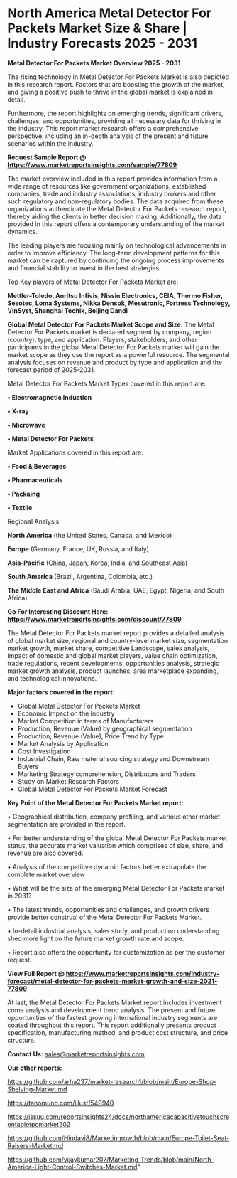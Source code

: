 # North America Metal Detector For Packets Market Size & Share | Industry Forecasts 2025 - 2031

<Strong> Metal Detector For Packets Market Overview 2025 - 2031</strong>

The rising technology in Metal Detector For Packets Market is also depicted in this research report. Factors that are boosting the growth of the market, and giving a positive push to thrive in the global market is explained in detail.

Furthermore, the report highlights on emerging trends, significant drivers, challenges, and opportunities, providing all necessary data for thriving in the industry. This report market research offers a comprehensive perspective, including an in-depth analysis of the present and future scenarios within the industry.

<strong>Request Sample Report @ <a href=https://www.marketreportsinsights.com/sample/77809>https://www.marketreportsinsights.com/sample/77809</a></strong>

The market overview included in this report provides information from a wide range of resources like government organizations, established companies, trade and industry associations, industry brokers and other such regulatory and non-regulatory bodies. The data acquired from these organizations authenticate the Metal Detector For Packets research report, thereby aiding the clients in better decision making. Additionally, the data provided in this report offers a contemporary understanding of the market dynamics.

The leading players are focusing mainly on technological advancements in order to improve efficiency. The long-term development patterns for this market can be captured by continuing the ongoing process improvements and financial stability to invest in the best strategies.

Top Key players of Metal Detector For Packets Market are:

<strong>Mettler-Toledo, Anritsu Infivis, Nissin Electronics, CEIA, Thermo Fisher, Sesotec, Loma Systems, Nikka Densok, Mesutronic, Fortress Technology, VinSyst, Shanghai Techik, Beijing Dandi</strong>

<strong><b>Global Metal Detector For Packets Market Scope and Size:</b></strong>
The Metal Detector For Packets market is declared segment by company, region (country), type, and application. Players, stakeholders, and other participants in the global Metal Detector For Packets market will gain the market scope as they use the report as a powerful resource. The segmental analysis focuses on revenue and product by type and application and the forecast period of 2025-2031.

Metal Detector For Packets Market Types covered in this report are:

<strong>• Electromagnetic Induction

• X-ray

• Microwave

• Metal Detector For Packets</strong>

Market Applications covered in this report are:

<strong>• Food & Beverages

• Pharmaceuticals

• Packaing

• Textile</strong> 

Regional Analysis

<strong>North America</strong> (the United States, Canada, and Mexico)

<strong>Europe</strong> (Germany, France, UK, Russia, and Italy)

<strong>Asia-Pacific</strong> (China, Japan, Korea, India, and Southeast Asia)

<strong>South America</strong> (Brazil, Argentina, Colombia, etc.)

<strong>The Middle East and Africa</strong> (Saudi Arabia, UAE, Egypt, Nigeria, and South Africa)

<strong>Go For Interesting Discount Here: <a href=https://www.marketreportsinsights.com/discount/77809>https://www.marketreportsinsights.com/discount/77809</a></strong>

The Metal Detector For Packets market report provides a detailed analysis of global market size, regional and country-level market size, segmentation market growth, market share, competitive Landscape, sales analysis, impact of domestic and global market players, value chain optimization, trade regulations, recent developments, opportunities analysis, strategic market growth analysis, product launches, area marketplace expanding, and technological innovations.

<strong><b>Major factors covered in the report:</b></strong>
<ul>
  <li>Global Metal Detector For Packets Market </li>
  <li>Economic Impact on the Industry</li>
  <li>Market Competition in terms of Manufacturers</li>
  <li>Production, Revenue (Value) by geographical segmentation</li>
  <li>Production, Revenue (Value), Price Trend by Type</li>
  <li>Market Analysis by Application</li>
  <li>Cost Investigation</li>
  <li>Industrial Chain, Raw material sourcing strategy and Downstream Buyers</li>
  <li>Marketing Strategy comprehension, Distributors and Traders</li>
  <li>Study on Market Research Factors</li>
  <li>Global Metal Detector For Packets Market Forecast</li>
</ul>

<strong><b>Key Point of the Metal Detector For Packets Market report:</b></strong>

• Geographical distribution, company profiling, and various other market segmentation are provided in the report.

• For better understanding of the global Metal Detector For Packets market status, the accurate market valuation which comprises of size, share, and revenue are also covered.

• Analysis of the competitive dynamic factors better extrapolate the complete market overview

• What will be the size of the emerging Metal Detector For Packets market in 2031?

• The latest trends, opportunities and challenges, and growth drivers provide better construal of the Metal Detector For Packets Market.

• In-detail industrial analysis, sales study, and production understanding shed more light on the future market growth rate and scope.

• Report also offers the opportunity for customization as per the customer request.

<strong><b>View Full Report @ <a href=https://www.marketreportsinsights.com/industry-forecast/metal-detector-for-packets-market-growth-and-size-2021-77809>https://www.marketreportsinsights.com/industry-forecast/metal-detector-for-packets-market-growth-and-size-2021-77809</a></b></strong>


At last, the Metal Detector For Packets Market report includes investment come analysis and development trend analysis. The present and future opportunities of the fastest growing international industry segments are coated throughout this report. This report additionally presents product specification, manufacturing method, and product cost structure, and price structure.

<strong>Contact Us:</strong>
sales@marketreportsinsights.com

<strong>Our other reports:</strong>

<a href=https://github.com/arha237/market-research1/blob/main/Europe-Shop-Shelving-Market.md>https://github.com/arha237/market-research1/blob/main/Europe-Shop-Shelving-Market.md</a>

<a href=https://tanomuno.com/illust/549940>https://tanomuno.com/illust/549940</a>

<a href=https://issuu.com/reportsinsights24/docs/northamericacapacitivetouchscreentabletpcmarket202>https://issuu.com/reportsinsights24/docs/northamericacapacitivetouchscreentabletpcmarket202</a>

<a href=https://github.com/Hindavi8/Marketingrowth/blob/main/Europe-Toilet-Seat-Raisers-Market.md>https://github.com/Hindavi8/Marketingrowth/blob/main/Europe-Toilet-Seat-Raisers-Market.md</a>

<a href=https://github.com/vijaykumar207/Marketing-Trends/blob/main/North-America-Light-Control-Switches-Market.md>https://github.com/vijaykumar207/Marketing-Trends/blob/main/North-America-Light-Control-Switches-Market.md</a>"
